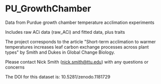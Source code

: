 # PU_GrowthChamber
Data from Purdue growth chamber temperature acclimation experiments

Includes raw ACi data (raw_ACi) and fitted data, plus traits

The project corresponds to the article "Short-term acclimation to warmer temperatures increases leaf carbon exchange processes across plant types" by Smith and Dukes in Global Change Biology.

Please contact Nick Smith (nick.smith@ttu.edu) with any questions or concerns

The DOI for this dataset is: 10.5281/zenodo.1181729
